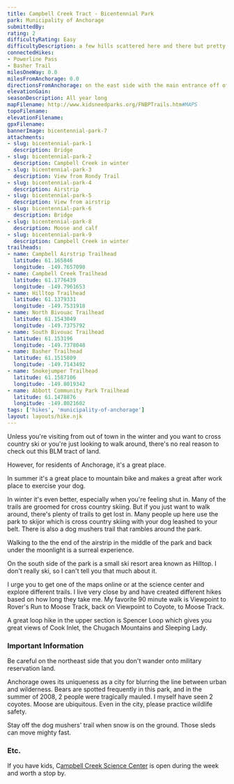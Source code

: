 ```yaml
---
title: Campbell Creek Tract - Bicentennial Park
park: Municipality of Anchorage
submittedBy: 
rating: 2
difficultyRating: Easy
difficultyDescription: a few hills scattered here and there but pretty much level.  If desired, some trails gently slope up the Chugach Mountains.
connectedHikes:
- Powerline Pass
- Basher Trail
milesOneWay: 0.0
milesFromAnchorage: 0.0
directionsFromAnchorage: on the east side with the main entrance off of  Tudor.  There are other entrances at Abbot Road and Abbot Loop Road.
elevationGain: 
seasonDescription: All year long
mapFilename: http://www.kidsneedparks.org/FNBPTrails.htm#MAPS
topoFilename: 
elevationFilename: 
gpxFilename: 
bannerImage: bicentennial-park-7
attachments:
- slug: bicentennial-park-1
  description: Bridge
- slug: bicentennial-park-2
  description: Campbell Creek in winter
- slug: bicentennial-park-3
  description: View from Rondy Trail
- slug: bicentennial-park-4
  description: Airstrip
- slug: bicentennial-park-5
  description: View from airstrip
- slug: bicentennial-park-6
  description: Bridge
- slug: bicentennial-park-8
  description: Moose and calf
- slug: bicentennial-park-9
  description: Campbell Creek in winter
trailheads:
- name: Campbell Airstrip Trailhead
  latitude: 61.165846
  longitude: -149.7657098
- name: Campbell Creek Trailhead
  latitude: 61.1776439
  longitude: -149.7961653
- name: Hilltop Trailhead
  latitude: 61.1379331
  longitude: -149.7531918
- name: North Bivouac Trailhead
  latitude: 61.1543049
  longitude: -149.7375792
- name: South Bivouac Trailhead
  latitude: 61.153196
  longitude: -149.7378048
- name: Basher Trailhead
  latitude: 61.1515809
  longitude: -149.7143492
- name: Smokejumper Trailhead
  latitude: 61.1587106
  longitude: -149.8019342
- name: Abbott Community Park Trailhead
  latitude: 61.1478876
  longitude: -149.8021602
tags: ['hikes', 'municipality-of-anchorage']
layout: layouts/hike.njk
---
```

Unless you're visiting from out of town in the winter and you want to cross country ski or you're just looking to walk around, there's no real reason to check out this BLM tract of land. 

However, for residents of Anchorage, it's a great place.

In summer it's a great place to mountain bike and makes a great after work place to exercise your dog. 

In winter it's even better, especially when you're feeling shut in. Many of the trails are groomed for cross country skiing. But if you just want to walk around, there's plenty of trails to get lost in. Many people up here use the park to skijor which is cross country skiing with your dog leashed to your belt. There is also a dog mushers trail that rambles around the park. 

Walking to the the end of the airstrip in the middle of the park and back under the moonlight is a surreal experience.

On the south side of the park is a small ski resort area known as Hilltop. I don't really ski, so I can't tell you that much about it.

I urge you to get one of the maps online or at the science center and explore different trails. I live very close by and have created different hikes based on how long they take me. My favorite 90 minute walk is Viewpoint to Rover's Run to Moose Track, back on Viewpoint to Coyote, to Moose Track.

A great loop hike in the upper section is Spencer Loop which gives you great views of Cook Inlet, the Chugach Mountains and Sleeping Lady.

### Important Information

Be careful on the northeast side that you don't wander onto military reservation land.

Anchorage owes its uniqueness as a city for blurring the line between urban and wilderness. Bears are spotted frequently in this park, and in the summer of 2008, 2 people were tragically mauled. I myself have seen 2 coyotes. Moose are ubiquitous. Even in the city, please practice wildlife safety. 

Stay off the dog mushers' trail when snow is on the ground. Those sleds can move mighty fast.

### Etc.

If you have kids, C[ampbell Creek Science Center](http://www.blm.gov/ak/sciencecenter/index.html) is open during the week and worth a stop by.